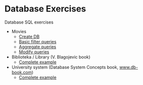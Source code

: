 # Database Exercises
Database SQL exercises

* Movies
  * [Create DB](create.sql)
  * [Basic filter queries](filter.sql)
  * [Aggregate queries](aggregate.sql)
  * [Modify queries](modify.sql)
* Biblioteka / Library (V. Blagojevic book)
  * [Complete example](biblioteka.sql)
* University system (Database System Concepts book, www.db-book.com)
  * [Complete example](university.sql)   
